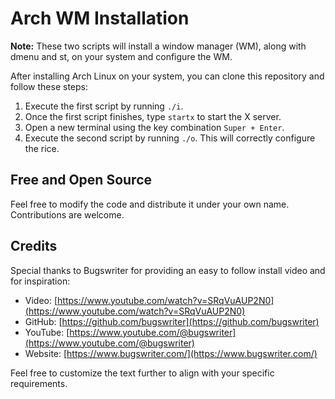 # Arch WM Installation

**Note:** These two scripts will install a window manager (WM), along with dmenu and st, on your system and configure the WM.

After installing Arch Linux on your system, you can clone this repository and follow these steps:

1. Execute the first script by running `./i`.
2. Once the first script finishes, type `startx` to start the X server.
3. Open a new terminal using the key combination `Super + Enter`.
4. Execute the second script by running `./o`. This will correctly configure the rice.

## Free and Open Source

Feel free to modify the code and distribute it under your own name. Contributions are welcome.

## Credits

Special thanks to Bugswriter for providing an easy to follow install video and for inspiration:
- Video: [https://www.youtube.com/watch?v=SRqVuAUP2N0](https://www.youtube.com/watch?v=SRqVuAUP2N0)
- GitHub: [https://github.com/bugswriter](https://github.com/bugswriter)
- YouTube: [https://www.youtube.com/@bugswriter](https://www.youtube.com/@bugswriter)
- Website: [https://www.bugswriter.com/](https://www.bugswriter.com/)

Feel free to customize the text further to align with your specific requirements.
